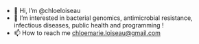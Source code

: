 - 👋 Hi, I’m @chloeloiseau
- 👀 I’m interested in bacterial genomics, antimicrobial resistance, infectious diseases, public health and programming !
- 📫 How to reach me chloemarie.loiseau@gmail.com

<!---
chloeloiseau/chloeloiseau is a ✨ special ✨ repository because its `README.md` (this file) appears on your GitHub profile.
You can click the Preview link to take a look at your changes.
--->
